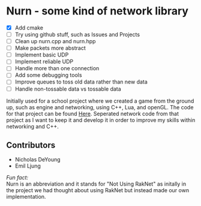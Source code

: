Nurn - some kind of network library
===================================
- [x] Add cmake
- [ ] Try using github stuff, such as Issues and Projects
- [ ] Clean up nurn.cpp and nurn.hpp
- [ ] Make packets more abstract
- [ ] Implement basic UDP
- [ ] Implement reliable UDP
- [ ] Handle more than one connection
- [ ] Add some debugging tools
- [ ] Improve queues to toss old data rather than new data
- [ ] Handle non-tossable data vs tossable data

Initially used for a school project where we created a game from the ground up, such as engine and networking, using C++, Lua, and openGL. The code for that project can be found [Here](https://github.com/Manspear/Project_Erebus). Seperated network code from that project as I want to keep it and develop it in order to improve my skills within networking and C++.

Contributors
------------
- Nicholas DeYoung
- Emil Ljung

*Fun fact:*  
Nurn is an abbreviation and it stands for "Not Using RakNet" as initally in the project we had thought about using RakNet but instead made our own implementation.
